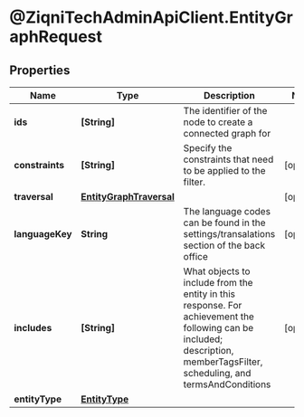 # @ZiqniTechAdminApiClient.EntityGraphRequest

## Properties

Name | Type | Description | Notes
------------ | ------------- | ------------- | -------------
**ids** | **[String]** | The identifier of the node to create a connected graph for | 
**constraints** | **[String]** | Specify the constraints that need to be applied to the filter. | [optional] 
**traversal** | [**EntityGraphTraversal**](EntityGraphTraversal.md) |  | [optional] 
**languageKey** | **String** | The language codes can be found in the settings/transalations section of the back office | [optional] 
**includes** | **[String]** | What objects to include from the entity in this response. For achievement the following can be included; description, memberTagsFilter, scheduling, and termsAndConditions | [optional] 
**entityType** | [**EntityType**](EntityType.md) |  | 


